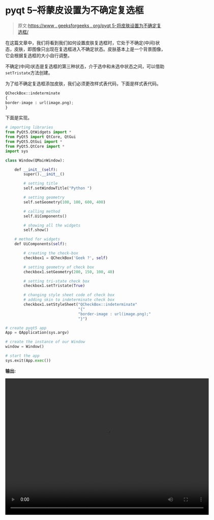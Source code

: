 # pyqt 5–将蒙皮设置为不确定复选框

> 原文:[https://www . geeksforgeeks . org/pyqt 5-将皮肤设置为不确定复选框/](https://www.geeksforgeeks.org/pyqt5-set-skin-to-indeterminate-check-box/)

在这篇文章中，我们将看到我们如何设置皮肤复选框时，它处于不确定(中间)状态，皮肤，即图像只出现在复选框进入不确定状态。皮肤基本上是一个背景图像，它会根据复选框的大小自行调整。

不确定(中间)状态是复选框的第三种状态，介于选中和未选中状态之间，可以借助`setTristate`方法创建。

为了给不确定复选框添加皮肤，我们必须更改样式表代码，下面是样式表代码。

```py
QCheckBox::indeterminate
{
border-image : url(image.png);
}

```

下面是实现。

```py
# importing libraries
from PyQt5.QtWidgets import * 
from PyQt5 import QtCore, QtGui
from PyQt5.QtGui import * 
from PyQt5.QtCore import * 
import sys

class Window(QMainWindow):

    def __init__(self):
        super().__init__()

        # setting title
        self.setWindowTitle("Python ")

        # setting geometry
        self.setGeometry(100, 100, 600, 400)

        # calling method
        self.UiComponents()

        # showing all the widgets
        self.show()

    # method for widgets
    def UiComponents(self):

        # creating the check-box
        checkbox1 = QCheckBox('Geek ?', self)

        # setting geometry of check box
        checkbox1.setGeometry(200, 150, 100, 40)

        # setting tri-state check box
        checkbox1.setTristate(True)

        # changing style sheet code of check box
        # adding skin to indeterminate check box
        checkbox1.setStyleSheet("QCheckBox::indeterminate"
                                "{"
                                "border-image : url(image.png);"
                                "}")

# create pyqt5 app
App = QApplication(sys.argv)

# create the instance of our Window
window = Window()

# start the app
sys.exit(App.exec())
```

**输出:**

<video class="wp-video-shortcode" id="video-395465-1" width="640" height="428" preload="metadata" controls=""><source type="video/mp4" src="https://media.geeksforgeeks.org/wp-content/uploads/20200404203706/Python-04-04-2020-20_35_47.mp4?_=1">[https://media.geeksforgeeks.org/wp-content/uploads/20200404203706/Python-04-04-2020-20_35_47.mp4](https://media.geeksforgeeks.org/wp-content/uploads/20200404203706/Python-04-04-2020-20_35_47.mp4)</video>